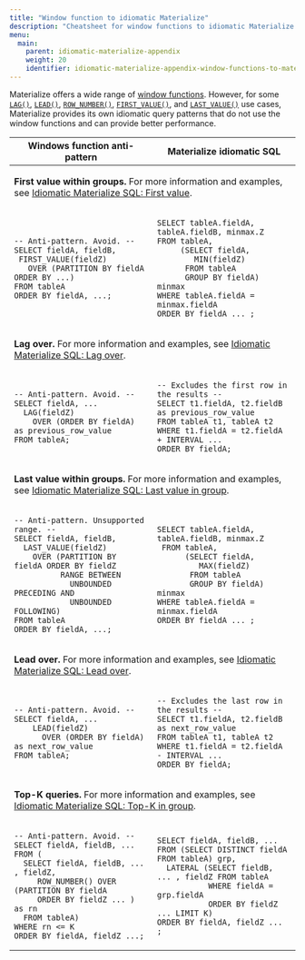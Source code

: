```yaml
---
title: "Window function to idiomatic Materialize"
description: "Cheatsheet for window functions to idiomatic Materialize SQL."
menu:
  main:
    parent: idiomatic-materialize-appendix
    weight: 20
    identifier: idiomatic-materialize-appendix-window-functions-to-materialize
---
```


Materialize offers a wide range of [window
functions](/sql/functions/#window-functions). However, for some
[`LAG()`](/sql/functions/#lag), [`LEAD()`](/sql/functions/#lead),
[`ROW_NUMBER()`](/sql/functions/#row_number),
[`FIRST_VALUE()`](/sql/functions/#first_value), and
[`LAST_VALUE()`](/sql/functions/#last_value) use cases, Materialize provides its
own idiomatic query patterns that do <red>not</red> use the window functions and
can provide better performance.

<table>
<thead>
<tr>
<th>
Windows function anti-pattern
</th>
<th>
Materialize idiomatic SQL
</th>
</tr>
</thead>
<tbody>

<tr>
<td colspan=2>

**First value within groups.** For more information and examples, see [Idiomatic Materialize SQL: First
value](/transform-data/idiomatic-materialize-sql/first-value/).

</td>
</tr>
<tr>
<td>
<div style="background-color: var(--code-block)">

```nofmt
-- Anti-pattern. Avoid. --
SELECT fieldA, fieldB,
 FIRST_VALUE(fieldZ)
   OVER (PARTITION BY fieldA ORDER BY ...)
FROM tableA
ORDER BY fieldA, ...;
```

</div>
</td>
<td class="copyableCode">

```mzsql
SELECT tableA.fieldA, tableA.fieldB, minmax.Z
FROM tableA,
     (SELECT fieldA,
        MIN(fieldZ)
      FROM tableA
      GROUP BY fieldA) minmax
WHERE tableA.fieldA = minmax.fieldA
ORDER BY fieldA ... ;
```

</td>
</tr>

<tr>
<td colspan=2>

**Lag over.**  For more information and examples, see [Idiomatic Materialize SQL: Lag over](/transform-data/idiomatic-materialize-sql/lag/).

</td>
</tr>
<tr>
<td>
<div style="background-color: var(--code-block)">

```nofmt
-- Anti-pattern. Avoid. --
SELECT fieldA, ...
  LAG(fieldZ)
    OVER (ORDER BY fieldA) as previous_row_value
FROM tableA;
```

</div>
</td>
<td class="copyableCode">

```mzsql
-- Excludes the first row in the results --
SELECT t1.fieldA, t2.fieldB as previous_row_value
FROM tableA t1, tableA t2
WHERE t1.fieldA = t2.fieldA + INTERVAL ...
ORDER BY fieldA;
```

</td>
</tr>

<tr>
<td colspan=2>

**Last value within groups.** For more information and examples, see [Idiomatic Materialize SQL: Last value in
group](/transform-data/idiomatic-materialize-sql/last-value/).


</td>
</tr>
<tr>
<td>
<div style="background-color: var(--code-block)">

```nofmt
-- Anti-pattern. Unsupported range. --
SELECT fieldA, fieldB,
  LAST_VALUE(fieldZ)
    OVER (PARTITION BY fieldA ORDER BY fieldZ
          RANGE BETWEEN
            UNBOUNDED PRECEDING AND
            UNBOUNDED FOLLOWING)
FROM tableA
ORDER BY fieldA, ...;
```

</div>
</td>
<td class="copyableCode">

```mzsql
SELECT tableA.fieldA, tableA.fieldB, minmax.Z
 FROM tableA,
      (SELECT fieldA,
         MAX(fieldZ)
       FROM tableA
       GROUP BY fieldA) minmax
WHERE tableA.fieldA = minmax.fieldA
ORDER BY fieldA ... ;
```

</td>
</tr>

<tr>
<td colspan=2>

**Lead over.**  For more information and examples, see [Idiomatic Materialize SQL: Lead over](/transform-data/idiomatic-materialize-sql/lead/).

</td>
</tr>
<tr>
<td>
<div style="background-color: var(--code-block)">

```nofmt
-- Anti-pattern. Avoid. --
SELECT fieldA, ...
    LEAD(fieldZ)
      OVER (ORDER BY fieldA) as next_row_value
FROM tableA;
```

</div>
</td>
<td class="copyableCode">

```mzsql
-- Excludes the last row in the results --
SELECT t1.fieldA, t2.fieldB as next_row_value
FROM tableA t1, tableA t2
WHERE t1.fieldA = t2.fieldA - INTERVAL ...
ORDER BY fieldA;
```

</td>
</tr>

<tr>
<td colspan=2>

**Top-K queries.** For more information and examples, see [Idiomatic Materialize SQL: Top-K in
group](/transform-data/idiomatic-materialize-sql/top-k/).

</td>
</tr>
<tr>
<td>
<div style="background-color: var(--code-block)">

```nofmt
-- Anti-pattern. Avoid. --
SELECT fieldA, fieldB, ...
FROM (
  SELECT fieldA, fieldB, ... , fieldZ,
     ROW_NUMBER() OVER (PARTITION BY fieldA
     ORDER BY fieldZ ... ) as rn
  FROM tableA)
WHERE rn <= K
ORDER BY fieldA, fieldZ ...;
```

</div>
</td>
<td class="copyableCode">

```mzsql
SELECT fieldA, fieldB, ...
FROM (SELECT DISTINCT fieldA FROM tableA) grp,
  LATERAL (SELECT fieldB, ... , fieldZ FROM tableA
           WHERE fieldA = grp.fieldA
           ORDER BY fieldZ ... LIMIT K)
ORDER BY fieldA, fieldZ ... ;
```

</td>
</tr>
</tbody>
</table>
